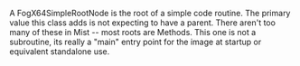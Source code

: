 A FogX64SimpleRootNode is the root of a simple code routine. The primary value this class adds is not expecting to have a parent. There aren't too many of these in Mist -- most roots are Methods. This one is not a subroutine, its really a "main" entry point for the image at startup or equivalent standalone use.